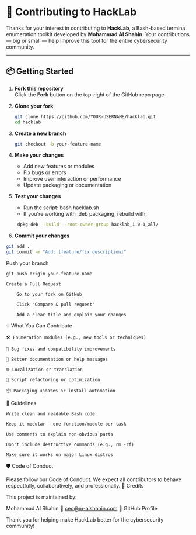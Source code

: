 # 🤝 Contributing to HackLab

Thanks for your interest in contributing to **HackLab**, a Bash-based terminal enumeration toolkit developed by **Mohammad Al Shahin**. Your contributions — big or small — help improve this tool for the entire cybersecurity community.

---

## 📦 Getting Started

1. **Fork this repository**  
   Click the **Fork** button on the top-right of the GitHub repo page.

2. **Clone your fork**
   ```bash
   git clone https://github.com/YOUR-USERNAME/hacklab.git
   cd hacklab
   ```
3. **Create a new branch**
   ```bash
   git checkout -b your-feature-name
   ```
4. **Make your changes**
    - Add new features or modules
    - Fix bugs or errors
    - Improve user interaction or performance
    - Update packaging or documentation

5. **Test your changes**
    - Run the script: bash hacklab.sh
    - If you're working with .deb packaging, rebuild with:
   ```bash
    dpkg-deb --build --root-owner-group hacklab_1.0-1_all/
   ```
   
6. **Commit your changes**
```bash
git add .
git commit -m "Add: [feature/fix description]"
```

Push your branch

    git push origin your-feature-name

    Create a Pull Request

        Go to your fork on GitHub

        Click "Compare & pull request"

        Add a clear title and explain your changes

💡 What You Can Contribute

    🛠️ Enumeration modules (e.g., new tools or techniques)

    🐞 Bug fixes and compatibility improvements

    📝 Better documentation or help messages

    🌐 Localization or translation

    🧪 Script refactoring or optimization

    📦 Packaging updates or install automation

📌 Guidelines

    Write clean and readable Bash code

    Keep it modular — one function/module per task

    Use comments to explain non-obvious parts

    Don't include destructive commands (e.g., rm -rf)

    Make sure it works on major Linux distros

🛡 Code of Conduct

Please follow our Code of Conduct.
We expect all contributors to behave respectfully, collaboratively, and professionally.
🙌 Credits

This project is maintained by:

Mohammad Al Shahin
📧 ceo@m-alshahin.com
🔗 GitHub Profile

Thank you for helping make HackLab better for the cybersecurity community!
